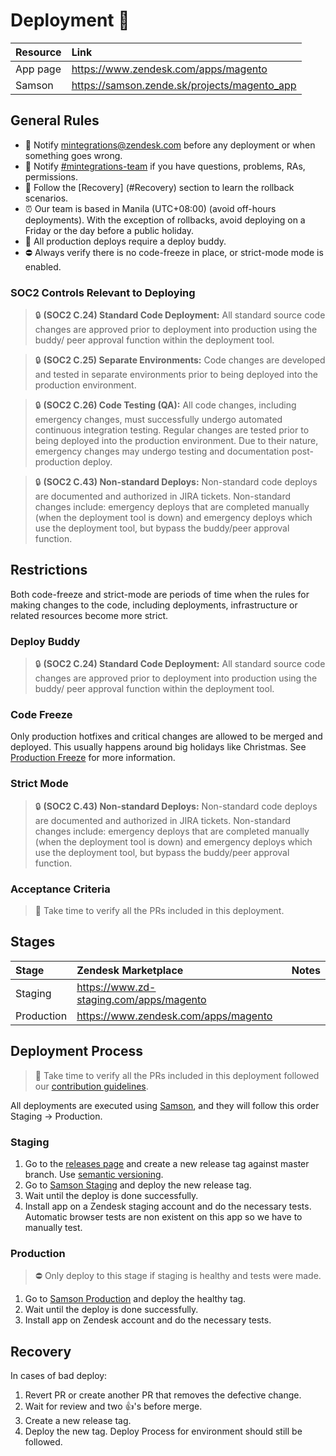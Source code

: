 # Deployment 🚀

| Resource | Link                                            |
|:---------|:------------------------------------------------|
| App page | https://www.zendesk.com/apps/magento            |
| Samson   | https://samson.zende.sk/projects/magento_app    |

## General Rules

- 📢 Notify [mintegrations@zendesk.com](mailto:mintegrations@zendesk.com) before any deployment or when something goes wrong.
- 💬 Notify [#mintegrations-team](https://zendesk.slack.com/messages/C169MJEF8) if you have questions, problems, RAs, permissions.
- 🚒 Follow the [Recovery] (#Recovery) section to learn the rollback scenarios.
- ⏰ Our team is based in Manila (UTC+08:00) (avoid off-hours deployments). With the exception of rollbacks, avoid deploying on a Friday or the day before a public holiday.
- 👮 All production deploys require a deploy buddy.
- ⛔️️ Always verify there is no code-freeze in place, or strict-mode mode is enabled.

### SOC2 Controls Relevant to Deploying


> 🔒 __(SOC2 C.24) Standard Code Deployment:__ All standard source code changes are approved prior to deployment into production using the buddy/ peer approval function within the deployment tool.

> 🔒 __(SOC2 C.25) Separate Environments:__ Code changes are developed and tested in separate environments prior to being deployed into the production environment.

> 🔒 __(SOC2 C.26) Code Testing (QA):__ All code changes, including emergency changes, must successfully undergo automated continuous integration testing. Regular changes are tested prior to being deployed into the production environment. Due to their nature, emergency changes may undergo testing and documentation post-production deploy.

> 🔒 __(SOC2 C.43) Non-standard Deploys:__ Non-standard code deploys are documented and authorized in JIRA tickets. Non-standard changes include: emergency deploys that are completed manually (when the deployment tool is down) and emergency deploys which use the deployment tool, but bypass the buddy/peer approval function.

## Restrictions

Both code-freeze and strict-mode are periods of time when the rules for making changes to the code, including deployments, infrastructure or related resources become more strict.

### Deploy Buddy

> 🔒 __(SOC2 C.24) Standard Code Deployment:__ All standard source code changes are approved prior to deployment into production using the buddy/ peer approval function within the deployment tool.

### Code Freeze

Only production hotfixes and critical changes are allowed to be merged and deployed. This usually happens around big holidays like Christmas. See [Production Freeze](https://zendesk.atlassian.net/wiki/display/ops/Production+Freeze) for more information.

### Strict Mode

> 🔒 __(SOC2 C.43) Non-standard Deploys:__ Non-standard code deploys are documented and authorized in JIRA tickets. Non-standard changes include: emergency deploys that are completed manually (when the deployment tool is down) and emergency deploys which use the deployment tool, but bypass the buddy/peer approval function.

### Acceptance Criteria

> 👮 Take time to verify all the PRs included in this deployment.

## Stages

| Stage      | Zendesk Marketplace                       | Notes |
|:-----------|:------------------------------------------|:------|
| Staging    | https://www.zd-staging.com/apps/magento   |       |
| Production | https://www.zendesk.com/apps/magento      |       |                                                                 

## Deployment Process

> 👮 Take time to verify all the PRs included in this deployment followed our [contribution guidelines](CONTRIBUTING.md).

All deployments are executed using [Samson](https://samson.zende.sk/projects/magento_app), and they will follow this order Staging -> Production.

### Staging

1. Go to the [releases page](https://github.com/zendesk/magento_app/releases) and create a new release tag against master branch. Use [semantic versioning](http://semver.org).
2. Go to [Samson Staging](https://samson.zende.sk/projects/magento_app/stages/staging) and deploy the new release tag.
3. Wait until the deploy is done successfully.
5. Install app on a Zendesk staging account and do the necessary tests. Automatic browser tests are non existent on this app so we have to manually test.

### Production

>⛔️ Only deploy to this stage if staging is healthy and tests were made.

1. Go to [Samson Production](https://samson.zende.sk/projects/magento_app/stages/production) and deploy the healthy tag.
2. Wait until the deploy is done successfully.
3. Install app on Zendesk account and do the necessary tests.

## Recovery

In cases of bad deploy:
1. Revert PR or create another PR that removes the defective change.
2. Wait for review and two :+1:'s before merge.
3. Create a new release tag.
4. Deploy the new tag. Deploy Process for environment should still be followed.